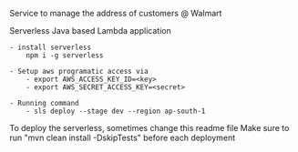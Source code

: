 Service to manage the address of customers @ Walmart


Serverless Java based Lambda application



```To deploy
- install serverless
    npm i -g serverless

- Setup aws programatic access via 
    - export AWS_ACCESS_KEY_ID=<key>
    - export AWS_SECRET_ACCESS_KEY=<secret>

- Running command
    - sls deploy --stage dev --region ap-south-1

```
To deploy the serverless, sometimes change this readme file
Make sure to run "mvn clean install -DskipTests" before each deployment
